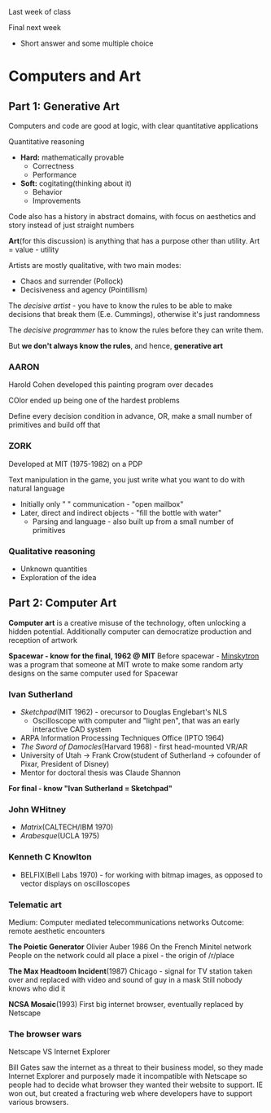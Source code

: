 Last week of class

Final next week
* Short answer and some multiple choice

# Computers and Art
## Part 1: Generative Art

Computers and code are good at logic, with clear quantitative applications

Quantitative reasoning
* **Hard:** mathematically provable
  * Correctness
  * Performance
* **Soft:** cogitating(thinking about it)
  * Behavior
  * Improvements

Code also has a history in abstract domains, with focus on aesthetics and story instead of just straight numbers

**Art**(for this discussion) is anything that has a purpose other than utility. Art = value - utility

Artists are mostly qualitative, with two main modes:
* Chaos and surrender (Pollock)
* Decisiveness and agency (Pointillism)

The *decisive artist* - you have to know the rules to be able to make decisions that break them (E.e. Cummings), otherwise it's just randomness

The *decisive programmer* has to know the rules before they can write them.

But **we don't always know the rules**, and hence, **generative art**

### AARON
Harold Cohen developed this painting program over decades

COlor ended up being one of the hardest problems

Define every decision condition in advance, OR, make a small number of primitives and build off that

### ZORK
Developed at MIT (1975-1982) on a PDP

Text manipulation in the game, you just write what you want to do with natural language
* Initially only "<verb> <noun>" communication - "open mailbox"
* Later, direct and indirect objects - "fill the bottle with water"
  * Parsing and language - also built up from a small number of primitives

### Qualitative reasoning
* Unknown quantities
* Exploration of the idea

## Part 2: Computer Art
**Computer art** is a creative misuse of the technology, often unlocking a hidden potential. Additionally computer can democratize production and reception of artwork

**Spacewar - know for the final, 1962 @ MIT**
Before spacewar - [Minskytron](http://www.masswerk.at/minskytron/) was a program that someone at MIT wrote to make some random arty designs on the same computer used for Spacewar

### Ivan Sutherland
* *Sketchpad*(MIT 1962) - orecursor to Douglas Englebart's NLS
  * Oscilloscope with computer and "light pen", that was an early interactive CAD system
* ARPA Information Processing Techniques Office (IPTO 1964)
* *The Sword of Damocles*(Harvard 1968) - first head-mounted VR/AR
* University of Utah -> Frank Crow(student of Sutherland -> cofounder of Pixar, President of Disney)
* Mentor for doctoral thesis was Claude Shannon

**For final - know "Ivan Sutherland = Sketchpad"**

### John WHitney
* *Matrix*(CALTECH/IBM 1970)
* *Arabesque*(UCLA 1975)

### Kenneth C  Knowlton
* BELFIX(Bell Labs 1970) - for working with bitmap images, as opposed to vector displays on oscilloscopes

### Telematic art
Medium: Computer mediated telecommunications networks
Outcome: remote aesthetic encounters

**The Poietic Generator**
Olivier Auber 1986
On the French Minitel network
People on the network could all place a pixel - the origin of /r/place

**The Max Headtoom Incident**(1987)
Chicago - signal for TV station taken over and replaced with video and sound of guy in a mask
Still nobody knows who did it

**NCSA Mosaic**(1993)
First big internet browser, eventually replaced by Netscape

### The browser wars
Netscape VS Internet Explorer

Bill Gates saw the internet as a threat to their business model, so they made Internet Explorer and purposely made it incompatible with Netscape so people had to decide what browser they wanted their website to support. IE won out, but created a fracturing web where developers have to support various browsers.
